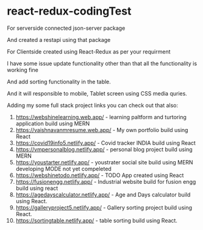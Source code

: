 # react-redux-codingTest

For serverside connected json-server package

And created a restapi using that package

For Clientside created using React-Redux as per your requirment

I have some issue update functionality other than that all the functionality is working fine

And add sorting functionality in the table.

And it will responsible to mobile, Tablet screen using CSS media quries.

Adding my some full stack project links you can check out that also:

1. https://webshinelearning.web.app/ - learning paltform and turtoring application build using MERN
2. https://vaishnavanmresume.web.app/ - My own portfolio build using React
3. https://covid19info5.netlify.app/ - Covid tracker INDIA build using React
4. https://vmpersonalblog.netlify.app/ - personal blog project build using MERN
5. https://youstarter.netlify.app/ - youstrater social site build using MERN developing MODE not yet compeleted
6. https://webshinetodo.netlify.app/ - TODO App created using React
7. https://fusionengg.netlify.app/ - Industrial website build for fusion engg build using react
8. https://agedayscalculator.netlify.app/ - Age and Days calculator build using React.
9. https://galleryproject5.netlify.app/ - Gallery sorting project build using React.
10. https://sortingtable.netlify.app/ - table sorting build using React.
